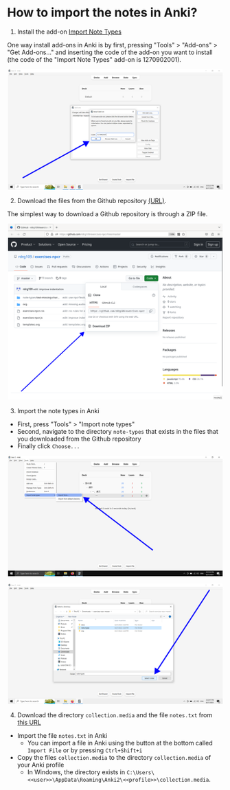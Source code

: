 # How to import the notes in Anki?

1. Install the add-on [Import Note Types](https://ankiweb.net/shared/info/1270902001)

One way install add-ons in Anki is by first, pressing "Tools" > "Add-ons" > "Get Add-ons..." and inserting the code of the add-on you want to install (the code of the "Import Note Types" add-on is 1270902001).

<p align="center">
  <img src="https://raw.githubusercontent.com/rdrg109/exercises-npcr/master/docs/img/install-add-on.svg" width="500">
<p>

2. Download the files from the Github repository [(URL)](https://github.com/rdrg109/exercises-npcr).

The simplest way to download a Github repository is through a ZIP file.

<p align="center">
  <img src="https://raw.githubusercontent.com/rdrg109/exercises-npcr/master/docs/img/download-repo-as-zip.svg" width="500">
<p>

3. Import the note types in Anki
  + First, press "Tools" > "Import note types"
  + Second, navigate to the directory `note-types` that exists in the files that you downloaded from the Github repository
  + Finally click `Choose...`

<p align="center">
  <img src="https://raw.githubusercontent.com/rdrg109/exercises-npcr/master/docs/img/import-note-types-import-from.svg" width="500">
<p>

<p align="center">
  <img src="https://raw.githubusercontent.com/rdrg109/exercises-npcr/master/docs/img/import-note-types-choose-dir.svg" width="500">
<p>

4. Download the directory `collection.media` and the file `notes.txt` from [this URL](https://drive.google.com/drive/folders/1yKsIPemMsQEQ_VLI1Wah2CgFIdSvgSzl)
  + Import the file `notes.txt` in Anki
    + You can import a file in Anki using the button at the bottom called `Import File` or by pressing `Ctrl+Shift+i`
  + Copy the files `collection.media` to the directory `collection.media` of your Anki profile
    + In Windows, the directory exists in `C:\Users\<<user>>\AppData\Roaming\Anki2\<<profile>>\collection.media`.
